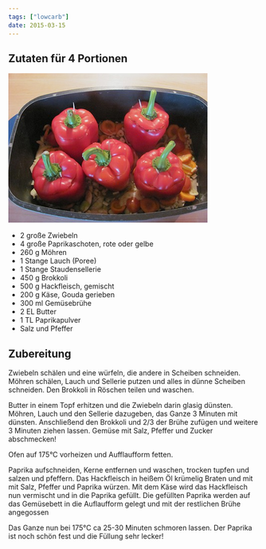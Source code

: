 ```yaml
---
tags: ["lowcarb"]
date: 2015-03-15
---
```


## Zutaten für 4 Portionen
![](../uploads/gefuellte-paprika.jpg)

- 2 große   Zwiebeln
- 4 große   Paprikaschoten, rote oder gelbe
- 260 g     Möhren
- 1 Stange  Lauch (Poree)
- 1 Stange  Staudensellerie
- 450 g     Brokkoli
- 500 g     Hackfleisch, gemischt
- 200 g     Käse, Gouda gerieben
- 300 ml    Gemüsebrühe
- 2 EL      Butter
- 1 TL      Paprikapulver
- Salz und Pfeffer

## Zubereitung
Zwiebeln schälen und eine würfeln, die andere in Scheiben schneiden.
Möhren schälen, Lauch und Sellerie putzen und alles in dünne Scheiben schneiden. Den Brokkoli in Röschen teilen und waschen.

Butter in einem Topf erhitzen und die Zwiebeln darin glasig dünsten. Möhren, Lauch und den Sellerie dazugeben, das Ganze 3 Minuten mit dünsten.
Anschließend den Brokkoli und 2/3 der Brühe zufügen und weitere 3 Minuten ziehen lassen. Gemüse mit Salz, Pfeffer und Zucker abschmecken!

Ofen auf 175°C vorheizen und Aufflaufform fetten.

Paprika aufschneiden, Kerne entfernen und waschen, trocken tupfen und salzen und pfeffern.
Das Hackfleisch in heißem Öl krümelig Braten und mit mit Salz, Pfeffer und Paprika würzen.
Mit dem Käse wird das Hackfleisch nun vermischt und in die Paprika gefüllt. Die gefüllten Paprika werden auf das Gemüsebett in die Auflaufform gelegt und mit der restlichen Brühe angegossen

Das Ganze nun bei 175°C ca 25-30 Minuten schmoren lassen.
Der Paprika ist noch schön fest und die Füllung sehr lecker!

